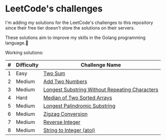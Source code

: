 # LeetCode's challenges

I'm adding my solutions for the LeetCode's challenges to this repository since their free tier doesn't store the solutions on their servers.

These solutions aim to improve my skills in the Golang programming language.🚀

Working solutions:

| # | Difficulty | Challenge Name                                                                                                                                                       |
|---|------------|----------------------------------------------------------------------------------------------------------------------------------------------------------------------|
| 1 | Easy       | [Two Sum](https://github.com/striker25/leetcode/tree/main/Golang/1.%20Two%20Sum)                                                                                     |
| 2 | Medium     | [Add Two Numbers](https://github.com/striker25/leetcode/tree/main/Golang/2.%20Add%20Two%20Numbers)                                                                   |
| 3 | Medium     | [Longest Substring Without Repeating Characters](https://github.com/striker25/leetcode/tree/main/Golang/3.%20Longest%20Substring%20Without%20Repeating%20Characters) |
| 4 | Hard       | [Median of Two Sorted Arrays](https://github.com/striker25/leetcode/tree/main/Golang/4.%20Median%20of%20Two%20Sorted%20Arrays)                                       |
| 5 | Medium     | [Longest Palindromic Substring](https://github.com/striker25/leetcode/tree/main/Golang/5.%20Longest%20Palindromic%20Substring)                                       |
| 6 | Medium     | [Zigzag Conversion](https://github.com/striker25/leetcode/tree/main/Golang/6.%20Zigzag%20Conversion)                                                                 |
| 7 | Medium     | [Reverse Integer](https://github.com/striker25/leetcode/tree/main/Golang/7.%20Reverse%20Integer)                                                                     |
| 8 | Medium     | [String to Integer (atoi)](<https://github.com/striker25/leetcode/blob/main/Golang/8.%20String%20to%20Integer%20(atoi)>)                                             |
